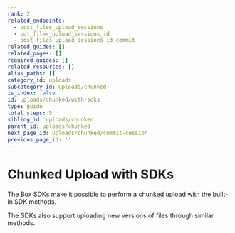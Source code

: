 ```yaml
---
rank: 2
related_endpoints:
  - post_files_upload_sessions
  - put_files_upload_sessions_id
  - post_files_upload_sessions_id_commit
related_guides: []
related_pages: []
required_guides: []
related_resources: []
alias_paths: []
category_id: uploads
subcategory_id: uploads/chunked
is_index: false
id: uploads/chunked/with-sdks
type: guide
total_steps: 5
sibling_id: uploads/chunked
parent_id: uploads/chunked
next_page_id: uploads/chunked/commit-session
previous_page_id: ''
---
```


# Chunked Upload with SDKs

The Box SDKs make it possible to perform a chunked upload with the built-in
SDK methods.

<Samples id='x_chunked_uploads' variant='automatic' >

</Samples>

The SDKs also support uploading new versions of files through similar methods.

<Samples id='x_chunked_uploads' variant='automatic_new_version' >

</Samples>
